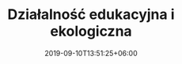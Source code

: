 ---
title: "Działalność edukacyjna i ekologiczna"
date: 2019-09-10T13:51:25+06:00
draft: false
description: "this is meta description"
bg_image : "images/bg/cta-bg.jpg"
################################# publikacje ####################################
publikacje:
  title_outline : "Działania ekologiczne"
  title : "Publikacje"
  content : "W tym miejscu zamieszczamy publikacje poświęcone działalności ekologicznej w regionie"
  faq_item:
    - title : "Zabytki dawnej jurysdykcji karnej na obszarze działania Brzesko-Oławskiej Wsi Historycznej"
      content : "Lorem ipsum dolor sit amet, consectetur adipisicing elit. Tempore beatae eius incidunt repudiandae deserunt illum quaerat ipsum rem odio, commodi."
      image: ""
      button: 
       label : "Pobierz plik"
       link : ""
    
    - title : "Historia zakonu joannitów  na obecnym terenie działania  Stowarzyszenia Brzesko – Oławskiej Wsi Historycznej "
      content : "Lorem ipsum dolor sit amet, consectetur adipisicing elit. Tempore beatae eius incidunt repudiandae deserunt illum quaerat ipsum rem odio, commodi."
      image: ""
      button: 
       label : "Pobierz plik"
       link : ""
  
   
  ################ support #################
  support:
    title : "Need Any further Support?"
    button:
      lable : "Contact us"
      link : "contact"

---      